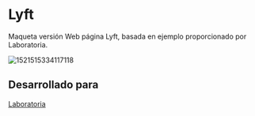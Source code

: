 # Lyft
Maqueta versión Web página Lyft, basada en ejemplo proporcionado por Laboratoria.

![1521515334117118](https://user-images.githubusercontent.com/32294678/37885018-4e41f23e-3089-11e8-896c-94cbf6016eb0.PNG)

## Desarrollado para 
[Laboratoria](http://laboratoria.la)

